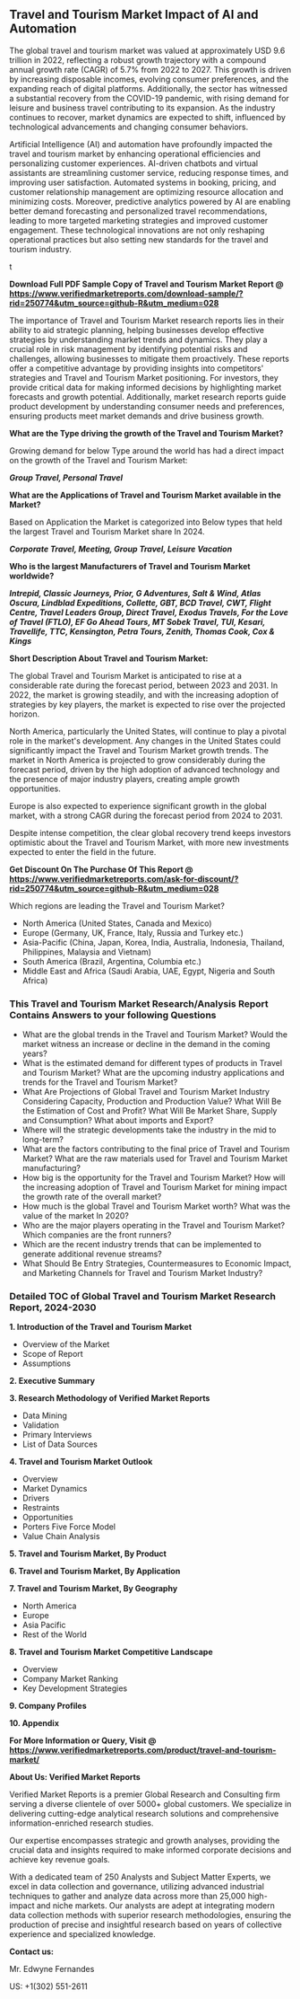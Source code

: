 <h2>Travel and Tourism Market Impact of AI and Automation</h2><p>The global travel and tourism market was valued at approximately USD 9.6 trillion in 2022, reflecting a robust growth trajectory with a compound annual growth rate (CAGR) of 5.7% from 2022 to 2027. This growth is driven by increasing disposable incomes, evolving consumer preferences, and the expanding reach of digital platforms. Additionally, the sector has witnessed a substantial recovery from the COVID-19 pandemic, with rising demand for leisure and business travel contributing to its expansion. As the industry continues to recover, market dynamics are expected to shift, influenced by technological advancements and changing consumer behaviors.</p><p>Artificial Intelligence (AI) and automation have profoundly impacted the travel and tourism market by enhancing operational efficiencies and personalizing customer experiences. AI-driven chatbots and virtual assistants are streamlining customer service, reducing response times, and improving user satisfaction. Automated systems in booking, pricing, and customer relationship management are optimizing resource allocation and minimizing costs. Moreover, predictive analytics powered by AI are enabling better demand forecasting and personalized travel recommendations, leading to more targeted marketing strategies and improved customer engagement. These technological innovations are not only reshaping operational practices but also setting new standards for the travel and tourism industry.</p>t</p><p id="" class=""><strong>Download Full PDF Sample Copy of Travel and Tourism Market Report @ <a href="https://www.verifiedmarketreports.com/download-sample/?rid=250774&utm_source=github-R&utm_medium=028" target="_blank">https://www.verifiedmarketreports.com/download-sample/?rid=250774&utm_source=github-R&utm_medium=028</a></strong></p><p>The importance of&nbsp;Travel and Tourism Market research reports lies in their ability to aid strategic planning, helping businesses develop effective strategies by understanding market trends and dynamics. They play a crucial role in risk management by identifying potential risks and challenges, allowing businesses to mitigate them proactively. These reports offer a competitive advantage by providing insights into competitors' strategies and Travel and Tourism Market positioning. For investors, they provide critical data for making informed decisions by highlighting market forecasts and growth potential. Additionally, market research reports guide product development by understanding consumer needs and preferences, ensuring products meet market demands and drive business growth.</p><p><strong>What are the&nbsp;Type driving the growth of the Travel and Tourism Market?</strong></p><p id="" class="">Growing demand for below Type around the world has had a direct impact on the growth of the Travel and Tourism Market:</p><em><strong>Group Travel, Personal Travel</strong></em></p><strong>What are the&nbsp;Applications&nbsp;of Travel and Tourism Market available in the Market?</strong></p><p id="" class="">Based on Application the Market is categorized into Below types that held the largest Travel and Tourism Market share In 2024.</p><em><strong>Corporate Travel, Meeting, Group Travel, Leisure Vacation</strong></em></p><strong>Who is the largest Manufacturers of Travel and Tourism Market worldwide?</strong></p><p><em><strong>Intrepid, Classic Journeys, Prior, G Adventures, Salt & Wind, Atlas Oscura, Lindblad Expeditions, Collette, GBT, BCD Travel, CWT, Flight Centre, Travel Leaders Group, Direct Travel, Exodus Travels, For the Love of Travel (FTLO), EF Go Ahead Tours, MT Sobek Travel, TUI, Kesari, Travellife, TTC, Kensington, Petra Tours, Zenith, Thomas Cook, Cox & Kings</strong></em></p><p id="" class=""><strong>Short Description About Travel and Tourism Market:</strong></p><p>The global Travel and Tourism Market is anticipated to rise at a considerable rate during the forecast period, between 2023 and 2031. In 2022, the market is growing steadily, and with the increasing adoption of strategies by key players, the market is expected to rise over the projected horizon.</p><p>North America, particularly the United States, will continue to play a pivotal role in the market's development. Any changes in the United States could significantly impact the Travel and Tourism Market growth trends. The market in North America is projected to grow considerably during the forecast period, driven by the high adoption of advanced technology and the presence of major industry players, creating ample growth opportunities.</p><p>Europe is also expected to experience significant growth in the global market, with a strong CAGR during the forecast period from 2024 to 2031.</p><p>Despite intense competition, the clear global recovery trend keeps investors optimistic about the Travel and Tourism Market, with more new investments expected to enter the field in the future.</p><p id="" class=""><strong>Get Discount On The Purchase Of This Report @ <a href="https://www.verifiedmarketreports.com/ask-for-discount/?rid=250774&utm_source=github-R&utm_medium=028" target="_blank">https://www.verifiedmarketreports.com/ask-for-discount/?rid=250774&utm_source=github-R&utm_medium=028</a></strong></p>Which regions are leading the Travel and Tourism Market?</p><ul><li>North America (United States, Canada and Mexico)</li><li>Europe (Germany, UK, France, Italy, Russia and Turkey etc.)</li><li>Asia-Pacific (China, Japan, Korea, India, Australia, Indonesia, Thailand, Philippines, Malaysia and Vietnam)</li><li>South America (Brazil, Argentina, Columbia etc.)</li><li>Middle East and Africa (Saudi Arabia, UAE, Egypt, Nigeria and South Africa)</li></ul><h3 id="" class="">This Travel and Tourism Market Research/Analysis Report Contains Answers to your following Questions</h3><ul><li>What are the global trends in the Travel and Tourism Market? Would the market witness an increase or decline in the demand in the coming years?</li><li>What is the estimated demand for different types of products in Travel and Tourism Market? What are the upcoming industry applications and trends for the Travel and Tourism Market?</li><li>What Are Projections of Global Travel and Tourism Market Industry Considering Capacity, Production and Production Value? What Will Be the Estimation of Cost and Profit? What Will Be Market Share, Supply and Consumption? What about imports and Export?</li><li>Where will the strategic developments take the industry in the mid to long-term?</li><li>What are the factors contributing to the final price of Travel and Tourism Market? What are the raw materials used for Travel and Tourism Market manufacturing?</li><li>How big is the opportunity for the Travel and Tourism Market? How will the increasing adoption of Travel and Tourism Market for mining impact the growth rate of the overall market?</li><li>How much is the global Travel and Tourism Market worth? What was the value of the market In 2020?</li><li>Who are the major players operating in the Travel and Tourism Market? Which companies are the front runners?</li><li>Which are the recent industry trends that can be implemented to generate additional revenue streams?</li><li>What Should Be Entry Strategies, Countermeasures to Economic Impact, and Marketing Channels for Travel and Tourism Market Industry?</li></ul><h3 id="" class="">Detailed TOC of Global Travel and Tourism Market Research Report, 2024-2030</h3><p id="" class=""><strong>1. Introduction of the Travel and Tourism Market</strong></p><ul><li>Overview of the Market</li><li>Scope of Report</li><li>Assumptions</li></ul><p id="" class=""><strong>2. Executive Summary</strong></p><p id="" class=""><strong>3. Research Methodology of Verified Market Reports</strong></p><ul><li>Data Mining</li><li>Validation</li><li>Primary Interviews</li><li>List of Data Sources</li></ul><p id="" class=""><strong>4. Travel and Tourism Market Outlook</strong></p><ul><li>Overview</li><li>Market Dynamics</li><li>Drivers</li><li>Restraints</li><li>Opportunities</li><li>Porters Five Force Model</li><li>Value Chain Analysis</li></ul><p id="" class=""><strong>5. Travel and Tourism Market, By Product</strong></p><p id="" class=""><strong>6. Travel and Tourism Market, By Application</strong></p><p id="" class=""><strong>7. Travel and Tourism Market, By Geography</strong></p><ul><li>North America</li><li>Europe</li><li>Asia Pacific</li><li>Rest of the World</li></ul><p id="" class=""><strong>8. Travel and Tourism Market Competitive Landscape</strong></p><ul><li>Overview</li><li>Company Market Ranking</li><li>Key Development Strategies</li></ul><p id="" class=""><strong>9. Company Profiles</strong></p><p id="" class=""><strong>10. Appendix</strong></p><p id="" class=""><strong>For More Information or Query, Visit @ <a href="https://www.verifiedmarketreports.com/product/travel-and-tourism-market/" target="_blank">https://www.verifiedmarketreports.com/product/travel-and-tourism-market/</a></strong></p><p id="" class=""><strong>About Us: Verified Market Reports</strong></p><p id="" class="">Verified Market Reports is a premier Global Research and Consulting firm serving a diverse clientele of over 5000+ global customers. We specialize in delivering cutting-edge analytical research solutions and comprehensive information-enriched research studies.</p><p id="" class="">Our expertise encompasses strategic and growth analyses, providing the crucial data and insights required to make informed corporate decisions and achieve key revenue goals.</p><p id="" class="">With a dedicated team of 250 Analysts and Subject Matter Experts, we excel in data collection and governance, utilizing advanced industrial techniques to gather and analyze data across more than 25,000 high-impact and niche markets. Our analysts are adept at integrating modern data collection methods with superior research methodologies, ensuring the production of precise and insightful research based on years of collective experience and specialized knowledge.</p><p id="" class=""><strong>Contact us:</strong></p><p id="" class="">Mr. Edwyne Fernandes</p><p id="" class="">US: +1(302) 551-2611</p>